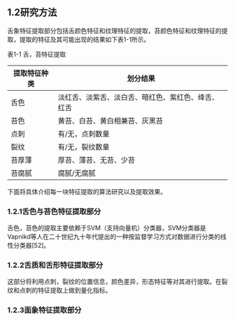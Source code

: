 ## 1.2研究方法

舌象特征提取部分包括舌颜色特征和纹理特征的提取，苔颜色特征和纹理特征的提取，提取的特征及其可能出现的结果如下表1-1所示。

表1-1 舌，苔特征提取

| 提取特征种类 | 划分结果                                           |
| ------------ | -------------------------------------------------- |
| 舌色         | 淡红舌、淡紫舌、淡白舌、暗红色、紫红色、绛舌、红舌 |
| 苔色         | 黄苔、白苔、黄白相兼苔、灰黑苔                     |
| 点刺         | 有/无，点刺数量                                    |
| 裂纹         | 有/无，裂纹数量                                    |
| 苔厚薄       | 厚苔、薄苔、无苔、少苔                             |
| 苔腐腻       | 腐腻/无腐腻                                        |

下面将具体介绍每一块特征提取的算法研究以及提取效果。

### 1.2.1舌色与苔色特征提取部分

舌色，苔色的提取主要依赖于SVM（支持向量机）分类器，SVM分类器是Vapnikd等人在二十世纪九十年代提出的一种按监督学习方式对数据进行分类的线性分类器[52]。



### 1.2.2舌质和舌形特征提取部分

这部分将利用点刺，裂纹的位置信息，颜色差异，形态特征等对其进行提取。在裂纹和点刺的特征提取上做到量化指标。



### 1.2.3面象特征提取部分